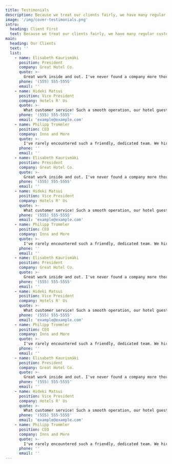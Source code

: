 ```yaml
---
title: Testimonials
description: Because we treat our clients fairly, we have many regular customers. We take ownership of the work we do and are sensitive to the needs of the client and hotel staff.
image: '/img/cover-testimonials.png'
intro:
  heading: Client First
  text: Because we treat our clients fairly, we have many regular customers. We take ownership of the work we do and are sensitive to the needs of the client and hotel staff. We are accomodating and understand that guests and hotel staff come first. We intend to remain unnoticed by hotel guests and, as much as possible, the hotel staff.
main:
  heading: Our Clients
  text: ''
  list:
    - name: Elisabeth Kaurismäki
      position: President
      company: Great Hotel Co.
      quote: >-
        Great work inside and out. I've never found a company more thorough, detail-oriented, and dedicated to meeting all my needs. I would hire NCM Inc. again in a heartbeat!
      phone: '(555) 555-5555'
      email: ''
    - name: Hideki Matsui
      position: Vice President
      company: Hotels R' Us
      quote: >-
        What customer service! Such a smooth operation, our hotel guests never noticed an interruption. And the finished product is perfection! These guys are great, and we love that it's a family business!
      phone: '(555) 555-5555'
      email: 'example@example.com'
    - name: Philipp Trommler
      position: CEO
      company: Inns and More
      quote: >-
        I've rarely encountered such a friendly, dedicated team. We hired NCM for one of our hotels in San Diego. They do phenomenal work, I will definitely hire them for future projects!
      phone: ''
      email: ''
    - name: Elisabeth Kaurismäki
      position: President
      company: Great Hotel Co.
      quote: >-
        Great work inside and out. I've never found a company more thorough, detail-oriented, and dedicated to meeting all my needs. I would hire NCM Inc. again in a heartbeat!
      phone: '(555) 555-5555'
      email: ''
    - name: Hideki Matsui
      position: Vice President
      company: Hotels R' Us
      quote: >-
        What customer service! Such a smooth operation, our hotel guests never noticed an interruption. And the finished product is perfection! These guys are great, and we love that it's a family business!
      phone: '(555) 555-5555'
      email: 'example@example.com'
    - name: Philipp Trommler
      position: CEO
      company: Inns and More
      quote: >-
        I've rarely encountered such a friendly, dedicated team. We hired NCM for one of our hotels in San Diego. They do phenomenal work, I will definitely hire them for future projects!
      phone: ''
      email: ''
    - name: Elisabeth Kaurismäki
      position: President
      company: Great Hotel Co.
      quote: >-
        Great work inside and out. I've never found a company more thorough, detail-oriented, and dedicated to meeting all my needs. I would hire NCM Inc. again in a heartbeat!
      phone: '(555) 555-5555'
      email: ''
    - name: Hideki Matsui
      position: Vice President
      company: Hotels R' Us
      quote: >-
        What customer service! Such a smooth operation, our hotel guests never noticed an interruption. And the finished product is perfection! These guys are great, and we love that it's a family business!
      phone: '(555) 555-5555'
      email: 'example@example.com'
    - name: Philipp Trommler
      position: CEO
      company: Inns and More
      quote: >-
        I've rarely encountered such a friendly, dedicated team. We hired NCM for one of our hotels in San Diego. They do phenomenal work, I will definitely hire them for future projects!
      phone: ''
      email: ''
    - name: Elisabeth Kaurismäki
      position: President
      company: Great Hotel Co.
      quote: >-
        Great work inside and out. I've never found a company more thorough, detail-oriented, and dedicated to meeting all my needs. I would hire NCM Inc. again in a heartbeat!
      phone: '(555) 555-5555'
      email: ''
    - name: Hideki Matsui
      position: Vice President
      company: Hotels R' Us
      quote: >-
        What customer service! Such a smooth operation, our hotel guests never noticed an interruption. And the finished product is perfection! These guys are great, and we love that it's a family business!
      phone: '(555) 555-5555'
      email: 'example@example.com'
    - name: Philipp Trommler
      position: CEO
      company: Inns and More
      quote: >-
        I've rarely encountered such a friendly, dedicated team. We hired NCM for one of our hotels in San Diego. They do phenomenal work, I will definitely hire them for future projects!
      phone: ''
      email: ''
---
```

